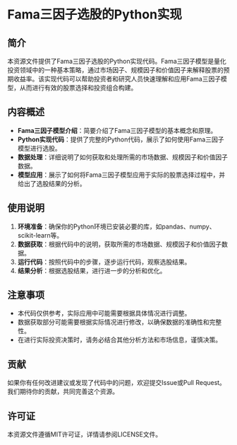 # Fama三因子选股的Python实现

## 简介

本资源文件提供了Fama三因子选股的Python实现代码。Fama三因子模型是量化投资领域中的一种基本策略，通过市场因子、规模因子和价值因子来解释股票的预期收益率。该实现代码可以帮助投资者和研究人员快速理解和应用Fama三因子模型，从而进行有效的股票选择和投资组合构建。

## 内容概述

- **Fama三因子模型介绍**：简要介绍了Fama三因子模型的基本概念和原理。
- **Python实现代码**：提供了完整的Python代码，展示了如何使用Fama三因子模型进行选股。
- **数据处理**：详细说明了如何获取和处理所需的市场数据、规模因子和价值因子数据。
- **模型应用**：展示了如何将Fama三因子模型应用于实际的股票选择过程中，并给出了选股结果的分析。

## 使用说明

1. **环境准备**：确保你的Python环境已安装必要的库，如pandas、numpy、scikit-learn等。
2. **数据获取**：根据代码中的说明，获取所需的市场数据、规模因子和价值因子数据。
3. **运行代码**：按照代码中的步骤，逐步运行代码，观察选股结果。
4. **结果分析**：根据选股结果，进行进一步的分析和优化。

## 注意事项

- 本代码仅供参考，实际应用中可能需要根据具体情况进行调整。
- 数据获取部分可能需要根据实际情况进行修改，以确保数据的准确性和完整性。
- 在进行实际投资决策时，请务必结合其他分析方法和市场信息，谨慎决策。

## 贡献

如果你有任何改进建议或发现了代码中的问题，欢迎提交Issue或Pull Request。我们期待你的贡献，共同完善这个资源。

## 许可证

本资源文件遵循MIT许可证，详情请参阅LICENSE文件。

